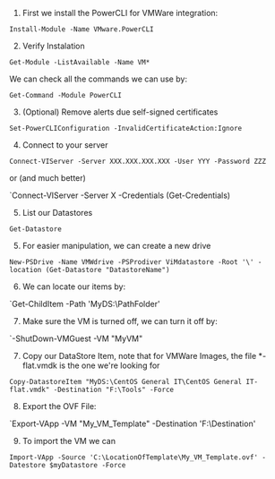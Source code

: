 
1. First we install the PowerCLI for VMWare integration:

`Install-Module -Name VMware.PowerCLI`

2. Verify Instalation

`Get-Module -ListAvailable -Name VM*`

We can check all the commands we can use by:

`Get-Command -Module PowerCLI`

3. (Optional) Remove alerts due self-signed certificates

`Set-PowerCLIConfiguration -InvalidCertificateAction:Ignore`

4. Connect to your server

`Connect-VIServer -Server XXX.XXX.XXX.XXX -User YYY -Password ZZZ`

or (and much better)

`Connect-VIServer -Server X -Credentials (Get-Credentials)

5. List our Datastores

`Get-Datastore`

5. For easier manipulation, we can create a new drive

`New-PSDrive -Name VMWdrive -PSProdiver ViMdatastore -Root '\' -location (Get-Datastore "DatastoreName")`

6. We can locate our items by:

`Get-ChildItem -Path 'MyDS:\PathFolder\'

7. Make sure the VM is turned off, we can turn it off by:

`-ShutDown-VMGuest -VM "MyVM"

7. Copy our DataStore Item, note that for VMWare Images, the file *-flat.vmdk is the one we're looking for

`Copy-DatastoreItem "MyDS:\CentOS General IT\CentOS General IT-flat.vmdk" -Destination "F:\Tools" -Force`

8. Export the OVF File:

`Export-VApp -VM "My_VM_Template" -Destination 'F:\Destination'

9. To import the VM we can 

`Import-VApp -Source 'C:\LocationOfTemplate\My_VM_Template.ovf' -Datestore $myDatastore -Force`